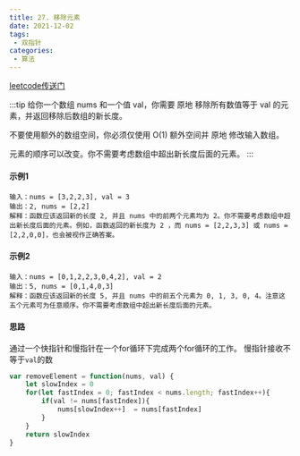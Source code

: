 ```yaml
---
title: 27. 移除元素
date: 2021-12-02
tags:
 - 双指针
categories: 
 - 算法
---
```

[leetcode传送门](https://leetcode-cn.com/problems/remove-element/)

:::tip
给你一个数组 nums 和一个值 val，你需要 原地 移除所有数值等于 val 的元素，并返回移除后数组的新长度。

不要使用额外的数组空间，你必须仅使用 O(1) 额外空间并 原地 修改输入数组。

元素的顺序可以改变。你不需要考虑数组中超出新长度后面的元素。
:::

#### 示例1
```
输入：nums = [3,2,2,3], val = 3
输出：2, nums = [2,2]
解释：函数应该返回新的长度 2, 并且 nums 中的前两个元素均为 2。你不需要考虑数组中超出新长度后面的元素。例如，函数返回的新长度为 2 ，而 nums = [2,2,3,3] 或 nums = [2,2,0,0]，也会被视作正确答案。
```
#### 示例2
```
输入：nums = [0,1,2,2,3,0,4,2], val = 2
输出：5, nums = [0,1,4,0,3]
解释：函数应该返回新的长度 5, 并且 nums 中的前五个元素为 0, 1, 3, 0, 4。注意这五个元素可为任意顺序。你不需要考虑数组中超出新长度后面的元素。
```
#### 思路
通过一个快指针和慢指针在一个for循环下完成两个for循环的工作。
慢指针接收不等于`val`的数

```js
var removeElement = function(nums, val) {
    let slowIndex = 0
    for(let fastIndex = 0; fastIndex < nums.length; fastIndex++){
        if(val != nums[fastIndex]){
            nums[slowIndex++]  = nums[fastIndex]
        }
    }
    return slowIndex
}
```
